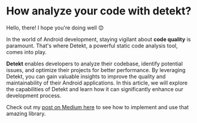 # How analyze your code with detekt?

Hello, there! I hope you're doing well 😊

In the world of Android development, staying vigilant about **code quality** is paramount. That's where Detekt, a powerful static code analysis tool, comes into play. 

**Detekt** enables developers to analyze their codebase, identify potential issues, and optimize their projects for better performance. By leveraging Detekt, you can gain valuable insights to improve the quality and maintainability of their Android applications. In this article, we will explore the capabilities of Detekt and learn how it can significantly enhance our development process.

Check out my [post on Medium here](https://breakdance.github.io/breakdance/) to see how to implement and use that amazing library.
